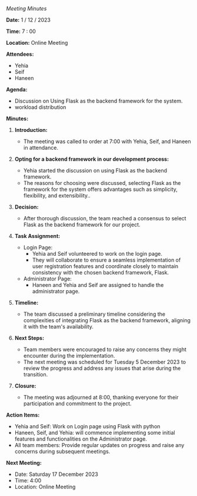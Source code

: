 *Meeting Minutes*

**Date:** 1 / 12 / 2023

**Time:** 7 : 00

**Location:** Online Meeting

**Attendees:**
- Yehia
- Seif
- Haneen

**Agenda:**
- Discussion on Using Flask as the backend framework for the system.
- workload distribution

**Minutes:**

1. **Introduction:**
   - The meeting was called to order at 7:00 with Yehia, Seif, and Haneen in attendance.

2. **Opting for a backend framework in our development process:**
   - Yehia started the discussion on using Flask as the backend framework.
   - The reasons for choosing were discussed, selecting Flask as the framework for the system offers advantages such as simplicity, flexibility, and extensibility..

3. **Decision:**
   - After thorough discussion, the team reached a consensus to select Flask as the backend framework for our project. 

4. **Task Assignment:**
   - Login Page:
     - Yehia and Seif volunteered to work on the login page.
     - They will collaborate to ensure a seamless implementation of user registration features and coordinate closely to maintain consistency with the chosen backend framework, Flask.
   - Administrator Page:
     - Haneen and Yehia and Seif are assigned to handle the administrator page.
5. **Timeline:**
   - The team discussed a preliminary timeline considering the complexities of integrating Flask as the backend framework, aligning it with the team's availability.
   

6. **Next Steps:**
   - Team members were encouraged to raise any concerns they might encounter during the implementation.
   - The next meeting was scheduled for Tuesday 5 December 2023 to review the progress and address any issues that arise during the transition.

7. **Closure:**
   - The meeting was adjourned at 8:00, thanking everyone for their participation and commitment to the project.

**Action Items:**
- Yehia and Seif: Work on Login page using Flask with python
- Haneen, Seif, and Yehia: will commence implementing some initial features and functionalities on the Administrator page.
- All team members: Provide regular updates on progress and raise any concerns during subsequent meetings.

**Next Meeting:**
- Date: Saturday 17 December 2023
- Time: 4:00
- Location: Online Meeting